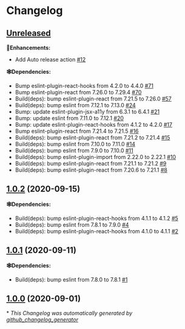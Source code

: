 # Changelog

## [Unreleased](https://github.com/syntro-opensource/eslint-config-base/tree/HEAD)

**🍰Enhancements:**

- Add Auto release action [\#12](https://github.com/syntro-opensource/eslint-config-base/pull/12)

**🕸Dependencies:**

- Bump eslint-plugin-react-hooks from 4.2.0 to 4.4.0 [\#71](https://github.com/syntro-opensource/eslint-config-base/pull/71)
- Bump eslint-plugin-react from 7.26.0 to 7.29.4 [\#70](https://github.com/syntro-opensource/eslint-config-base/pull/70)
- Build\(deps\): bump eslint-plugin-react from 7.21.5 to 7.26.0 [\#57](https://github.com/syntro-opensource/eslint-config-base/pull/57)
- Build\(deps\): bump eslint from 7.12.1 to 7.13.0 [\#24](https://github.com/syntro-opensource/eslint-config-base/pull/24)
- Bump: update eslint-plugin-jsx-a11y from 6.3.1 to 6.4.1 [\#21](https://github.com/syntro-opensource/eslint-config-base/pull/21)
- Bump: update eslint from 7.11.0 to 7.12.1 [\#20](https://github.com/syntro-opensource/eslint-config-base/pull/20)
- Bump: update eslint-plugin-react-hooks from 4.1.2 to 4.2.0 [\#17](https://github.com/syntro-opensource/eslint-config-base/pull/17)
- Bump eslint-plugin-react from 7.21.4 to 7.21.5 [\#16](https://github.com/syntro-opensource/eslint-config-base/pull/16)
- Build\(deps\): bump eslint-plugin-react from 7.21.2 to 7.21.4 [\#15](https://github.com/syntro-opensource/eslint-config-base/pull/15)
- Build\(deps\): bump eslint from 7.10.0 to 7.11.0 [\#14](https://github.com/syntro-opensource/eslint-config-base/pull/14)
- Build\(deps\): bump eslint from 7.9.0 to 7.10.0 [\#11](https://github.com/syntro-opensource/eslint-config-base/pull/11)
- Build\(deps\): bump eslint-plugin-import from 2.22.0 to 2.22.1 [\#10](https://github.com/syntro-opensource/eslint-config-base/pull/10)
- Build\(deps\): bump eslint-plugin-react from 7.21.1 to 7.21.2 [\#9](https://github.com/syntro-opensource/eslint-config-base/pull/9)
- Build\(deps\): bump eslint-plugin-react from 7.20.6 to 7.21.1 [\#8](https://github.com/syntro-opensource/eslint-config-base/pull/8)

## [1.0.2](https://github.com/syntro-opensource/eslint-config-base/tree/1.0.2) (2020-09-15)

**🕸Dependencies:**

- Build\(deps\): bump eslint-plugin-react-hooks from 4.1.1 to 4.1.2 [\#5](https://github.com/syntro-opensource/eslint-config-base/pull/5)
- Build\(deps\): bump eslint from 7.8.1 to 7.9.0 [\#4](https://github.com/syntro-opensource/eslint-config-base/pull/4)
- Build\(deps\): bump eslint-plugin-react-hooks from 4.1.0 to 4.1.1 [\#2](https://github.com/syntro-opensource/eslint-config-base/pull/2)

## [1.0.1](https://github.com/syntro-opensource/eslint-config-base/tree/1.0.1) (2020-09-11)

**🕸Dependencies:**

- Build\(deps\): bump eslint from 7.8.0 to 7.8.1 [\#1](https://github.com/syntro-opensource/eslint-config-base/pull/1)

## [1.0.0](https://github.com/syntro-opensource/eslint-config-base/tree/1.0.0) (2020-09-01)



\* *This Changelog was automatically generated by [github_changelog_generator](https://github.com/github-changelog-generator/github-changelog-generator)*
